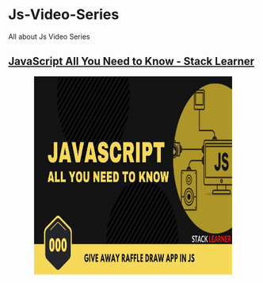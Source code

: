 # Js-Video-Series
All about Js Video Series

## [JavaScript All You Need to Know - Stack Learner](https://github.com/Mdromi/Js-Reading-Book/tree/main/Js-all-you-need-to-know-By-Stack-learner)
<div align="center">
    <a href="https://github.com/Mdromi/Js-Reading-Book/tree/main/Js-all-you-need-to-know-By-Stack-learner">
        <img src="./Js-all-you-need-to-know.jpg"  width="400" height="400" alt="Js-all-you-need-to-know-By-Stack-learner">
    </a>
</div>